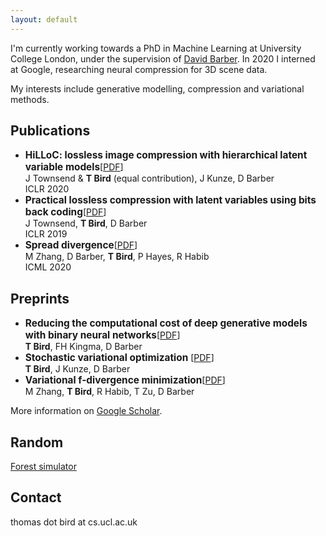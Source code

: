 ```yaml
---
layout: default
---
```

I'm currently working towards a PhD in Machine Learning at University College London, under the supervision of [David Barber](http://web4.cs.ucl.ac.uk/staff/D.Barber/pmwiki/pmwiki.php). In 2020 I interned at Google, researching neural compression for 3D scene data.

My interests include generative modelling, compression and variational methods.


## Publications

* **<span style="font-size:1.1em;">HiLLoC: lossless image compression with hierarchical latent variable models</span>**[[PDF](https://arxiv.org/pdf/1912.09953.pdf)]
<br />J Townsend & **T Bird** (equal contribution), J Kunze, D Barber<br />ICLR 2020
* **<span style="font-size:1.1em;">Practical lossless compression with latent variables using bits back coding</span>**[[PDF](https://arxiv.org/pdf/1901.04866.pdf)]
<br />J Townsend, **T Bird**, D Barber<br />ICLR 2019
* **<span style="font-size:1.1em">Spread divergence</span>**[[PDF](https://arxiv.org/pdf/1811.08968.pdf)]<br />M Zhang, D Barber, **T Bird**, P Hayes, R Habib<br />ICML 2020

## Preprints

* **<span style="font-size:1.1em">Reducing the computational cost of deep generative models with binary neural networks</span>**[[PDF](https://arxiv.org/pdf/2010.13476.pdf)]<br />**T Bird**, FH Kingma, D Barber
* **<span style="font-size:1.1em">Stochastic variational optimization</span>** [[PDF](https://arxiv.org/pdf/1809.04855.pdf)] <br />**T Bird**, J Kunze, D Barber
* **<span style="font-size:1.1em">Variational f-divergence minimization</span>**[[PDF](https://arxiv.org/pdf/1907.11891.pdf)]<br />M Zhang, **T Bird**, R Habib, T Zu, D Barber

More information on [Google Scholar](https://scholar.google.com/citations?view_op=list_works&hl=en&user=2dkA4KwAAAAJ).

## Random

[Forest simulator](./forest-sim.html)

## Contact
thomas dot bird at cs.ucl.ac.uk

